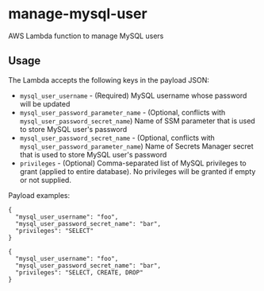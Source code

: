 # manage-mysql-user
AWS Lambda function to manage MySQL users

## Usage
The Lambda accepts the following keys in the payload JSON:   
* `mysql_user_username` - (Required) MySQL username whose password will be updated
* `mysql_user_password_parameter_name` - (Optional, conflicts with `mysql_user_password_secret_name`) Name of SSM parameter that is used to store MySQL user's password
* `mysql_user_password_secret_name` - (Optional, conflicts with `mysql_user_password_parameter_name`) Name of Secrets Manager secret that is used to store MySQL user's password
* `privileges` - (Optional) Comma-separated list of MySQL privileges to grant (applied to entire database). No privileges will be granted if empty or not supplied. 

Payload examples:   
```
{
  "mysql_user_username": "foo",
  "mysql_user_password_secret_name": "bar",
  "privileges": "SELECT"
}
```
 
```
{
  "mysql_user_username": "foo",
  "mysql_user_password_secret_name": "bar",
  "privileges": "SELECT, CREATE, DROP"
}
```
